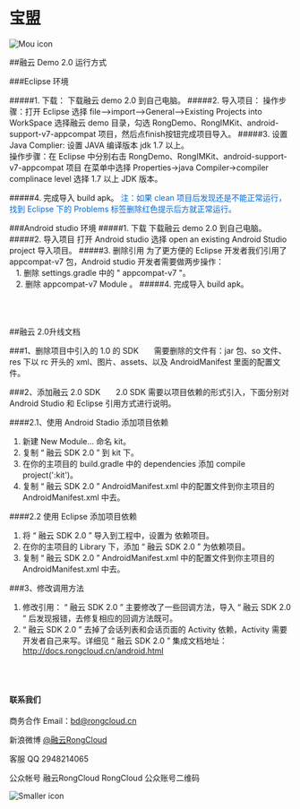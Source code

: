 ﻿# 宝盟

![Mou icon](http://www.rongcloud.cn/images/logo_1.png)


##融云 Demo 2.0 运行方式

###Eclipse 环境

#####1. 下载：
  下载融云 demo 2.0 到自己电脑。
#####2. 导入项目：
 操作步骤：打开 Eclipse 选择 file—>import—>General—>Existing Projects into WorkSpace
     选择融云 demo 目录，勾选 RongDemo、RongIMKit、android-support-v7-appcompat 项目，然后点finish按钮完成项目导入。
#####3. 设置Java Complier:
设置 JAVA 编译版本 jdk 1.7 以上。<br/>
操作步骤：在 Eclipse 中分别右击  RongDemo、RongIMKit、android-support-v7-appcompat 项目 在菜单中选择 Properties->java Compiler->compiler complinace level 选择 1.7 以上 JDK 版本。
 
#####4. 完成导入 build apk。
<font color="#0069d6">注：如果 clean 项目后发现还是不能正常运行，找到 Eclipse 下的 Problems 标签删除红色提示后方就正常运行。</font>


###Android studio 环境
#####1. 下载
 下载融云 demo 2.0 到自己电脑。
#####2. 导入项目
打开 Android studio 选择 open an existing Android Studio project 导入项目。
#####3. 删除引用
为了更方便的 Eclipse 开发者我们引用了 appcompat-v7 包，Android studio 开发者需要做两步操作：<BR/>
 &nbsp;&nbsp;&nbsp;1. 删除 settings.gradle 中的 " appcompat-v7 "。 <BR/>
 &nbsp;&nbsp;&nbsp;2. 删除 appcompat-v7 Module 。
#####4. 完成导入 build apk。

<BR/><BR/><BR/>
##融云 2.0升线文档

###1、删除项目中引入的 1.0 的 SDK
 &nbsp;&nbsp;&nbsp;&nbsp;&nbsp;&nbsp;需要删除的文件有：jar 包、so 文件、res 下以 rc 开头的 xml、图片、assets、以及 AndroidManifest 里面的配置文件。

###2、添加融云 2.0 SDK
  &nbsp;&nbsp;&nbsp;&nbsp;&nbsp;&nbsp;2.0 SDK 需要以项目依赖的形式引入，下面分别对 Android Studio 和 Eclipse 引用方式进行说明。

####2.1、使用 Android Stadio 添加项目依赖
 1. 新建 New Module...  命名 kit。
 2. 复制 “ 融云 SDK 2.0 ” 到 kit 下。
 3. 在你的主项目的 build.gradle 中的 dependencies 添加 compile project(':kit')。
 4. 复制 “ 融云 SDK 2.0 ” AndroidManifest.xml 中的配置文件到你主项目的 AndroidManifest.xml 中去。

####2.2 使用 Eclipse 添加项目依赖

1. 将  “ 融云 SDK 2.0 ” 导入到工程中，设置为 依赖项目。
2. 在你的主项目的 Library 下，添加  “ 融云 SDK 2.0 ” 为依赖项目。
3. 复制 “ 融云 SDK 2.0 ” AndroidManifest.xml 中的配置文件到你主项目的 AndroidManifest.xml 中去。


###3、修改调用方法
1. 修改引用： “ 融云 SDK 2.0 ” 主要修改了一些回调方法，导入 “ 融云 SDK 2.0 ” 后发现报错，去修复相应的回调方法既可。
2. “ 融云 SDK 2.0 ” 去掉了会话列表和会话页面的 Activity 依赖，Activity 需要开发者自己来写。详细见 “ 融云 SDK 2.0 ”  集成文档地址：http://docs.rongcloud.cn/android.html


<BR/><BR/>
#### 联系我们
商务合作
Email：<bd@rongcloud.cn>

新浪微博 [@融云RongCloud](http://weibo.com/rongcloud)

客服 QQ 2948214065

公众帐号
融云RongCloud RongCloud 公众账号二维码

![Smaller icon](http://www.rongcloud.cn/images/code1.png "RongCloud")

